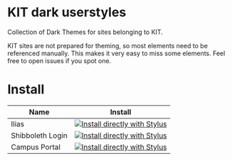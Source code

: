 # KIT dark userstyles
Collection of Dark Themes for sites belonging to KIT.

KIT sites are not prepared for theming, so most elements need to be referenced manually. This makes it very easy to miss some elements. Feel free to open issues if you spot one. 

# Install
| Name | Install |
| --- | --- |
| Ilias | [![Install directly with Stylus](https://img.shields.io/badge/Install%20directly%20with-Stylus-00adad.svg)](https://raw.githubusercontent.com/f43nd1r/kit-dark/master/ilias.user.css) |
| Shibboleth Login | [![Install directly with Stylus](https://img.shields.io/badge/Install%20directly%20with-Stylus-00adad.svg)](https://raw.githubusercontent.com/f43nd1r/kit-dark/master/shibboleth.user.css) |
| Campus Portal | [![Install directly with Stylus](https://img.shields.io/badge/Install%20directly%20with-Stylus-00adad.svg)](https://raw.githubusercontent.com/f43nd1r/kit-dark/master/campus.user.css) |
